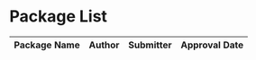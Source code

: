 # Package List

| Package Name | Author | Submitter | Approval Date |
|--------------|--------|-----------|---------------|